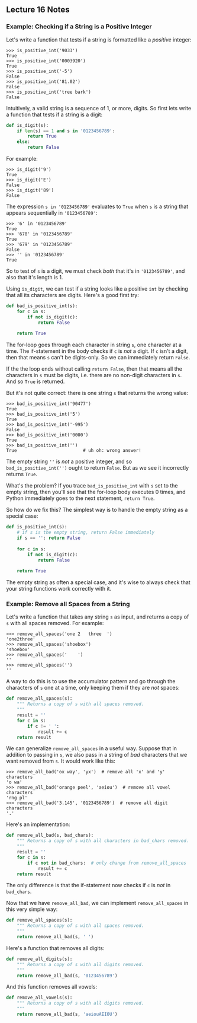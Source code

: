 ## Lecture 16 Notes

### Example: Checking if a String is a Positive Integer

Let's write a function that tests if a string is formatted like a *positive*
integer:

```
>>> is_positive_int('9033')
True
>>> is_positive_int('0003920')
True
>>> is_positive_int('-5')
False
>>> is_positive_int('81.02')
False
>>> is_positive_int('tree bark')
False
```

Intuitively, a valid string is a sequence of 1, or more, digits. So first lets
write a function that tests if a string is a digit:

```python
def is_digit(s):
    if len(s) == 1 and s in '0123456789':
        return True
    else:
        return False
```

For example:

```
>>> is_digit('9')
True
>>> is_digit('E')
False
>>> is_digit('89')
False
```

The expression `s in '0123456789'` evaluates to `True` when `s` is a string
that appears sequentially in `'0123456789'`:

```
>>> '6' in '0123456789'
True
>>> '678' in '0123456789'
True
>>> '679' in '0123456789'
False
>>> '' in '0123456789'
True
```

So to test of `s` is a digit, we must check *both* that it's in
`'0123456789'`, and also that it's length is 1.

Using `is_digit`, we can test if a string looks like a positive `int` by
checking that all its characters are digits. Here's a good first try:

```python
def bad_is_positive_int(s):        
    for c in s:
        if not is_digit(c):
            return False
            
    return True
```

The for-loop goes through each character in string `s`, one character at a
time. The if-statement in the body checks if `c` is *not* a digit. If `c`
isn't a digit, then that means `s` can't be digits-only. So we can immediately
return `False`.

If the the loop ends without calling `return False`, then that means all the
characters in `s` must be digits, i.e. there are no non-digit characters in
`s`. And so `True` is returned.

But it's not quite correct: there is one string `s` that returns the wrong
value:

```
>>> bad_is_positive_int('90477')
True
>>> bad_is_positive_int('5')
True
>>> bad_is_positive_int('-995')
False
>>> bad_is_positive_int('0000')
True
>>> bad_is_positive_int('')
True                         # uh oh: wrong answer!
```

The empty string `''` is *not* a positive integer, and so
`bad_is_positive_int('')` ought to return `False`. But as we see it
incorrectly returns `True`.

What's the problem? If you trace `bad_is_positive_int` with `s` set to the
empty string, then you'll see that the for-loop body executes 0 times, and
Python immediately goes to the next statement, `return True`.

So how do we fix this? The simplest way is to handle the empty string as a
special case:

```python
def is_positive_int(s):
    # if s is the empty string, return False immediately
    if s == '': return False
        
    for c in s:
        if not is_digit(c):
            return False
            
    return True
```

The empty string as often a special case, and it's wise to always check that
your string functions work correctly with it.

### Example: Remove all Spaces from a String

Let's write a function that takes any string `s` as input, and returns a copy
of `s` with all spaces removed. For example:

```
>>> remove_all_spaces('one 2   three  ')
'one2three'
>>> remove_all_spaces('shoebox')
'shoebox'
>>> remove_all_spaces('    ')
''
>>> remove_all_spaces('')
''
```

A way to do this is to use the accumulator pattern and go through the
characters of `s` one at a time, only keeping them if they are *not* spaces:

```python
def remove_all_spaces(s):
    """ Returns a copy of s with all spaces removed.
    """
    result = ''
    for c in s:
        if c != ' ':
            result += c
    return result
```

We can generalize `remove_all_spaces` in a useful way. Suppose that in
addition to passing in `s`, we also pass in a string of *bad* characters that
we want removed from `s`. It would work like this:

```
>>> remove_all_bad('ox way', 'yx')  # remove all 'x' and 'y' characters
'o wa'
>>> remove_all_bad('orange peel', 'aeiou')  # remove all vowel characters
'rng pl'
>>> remove_all_bad('3.145', '0123456789')  # remove all digit characters
'.'
```

Here's an implementation:

```python
def remove_all_bad(s, bad_chars):
    """ Returns a copy of s with all characters in bad_chars removed.
    """
    result = ''
    for c in s:
        if c not in bad_chars:  # only change from remove_all_spaces
            result += c
    return result
```

The only difference is that the if-statement now checks if `c` is *not* in
`bad_chars`.

Now that we have `remove_all_bad`, we can implement `remove_all_spaces` in
this very simple way:

```python
def remove_all_spaces(s):
    """ Returns a copy of s with all spaces removed.
    """
    return remove_all_bad(s, ' ')
```

Here's a function that removes all digits:

```python
def remove_all_digits(s):
    """ Returns a copy of s with all digits removed.
    """
    return remove_all_bad(s, '0123456789')
```

And this function removes all vowels:

```python
def remove_all_vowels(s):
    """ Returns a copy of s with all digits removed.
    """
    return remove_all_bad(s, 'aeiouAEIOU')
```
